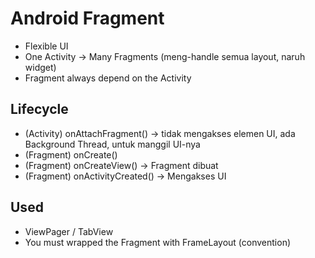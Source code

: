 # Android Fragment
- Flexible UI
- One Activity -> Many Fragments (meng-handle semua layout, naruh widget)
- Fragment always depend on the Activity

## Lifecycle
- (Activity) onAttachFragment() -> tidak mengakses elemen UI, ada Background Thread, untuk manggil UI-nya
- (Fragment) onCreate()
- (Fragment) onCreateView() -> Fragment dibuat
- (Fragment) onActivityCreated() -> Mengakses UI

## Used
- ViewPager / TabView
- You must wrapped the Fragment with FrameLayout (convention)